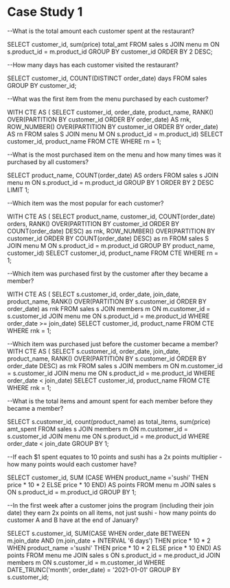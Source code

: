 # Case Study 1

--What is the total amount each customer spent at the restaurant?

SELECT customer_id, sum(price) total_amt
FROM sales s 
JOIN menu m ON s.product_id = m.product_id
GROUP BY customer_id 
ORDER BY 2 DESC;

--How many days has each customer visited the restaurant?

SELECT customer_id, COUNT(DISTINCT order_date) days
FROM sales
GROUP BY customer_id;

--What was the first item from the menu purchased by each customer?

WITH CTE AS (
	SELECT customer_id, order_date, product_name,
	RANK() OVER(PARTITION BY customer_id ORDER BY order_date) AS rnk,
	ROW_NUMBER() OVER(PARTITION BY customer_id ORDER BY order_date) AS rn
	FROM sales S
	JOIN menu M 
	ON s.product_id = m.product_id)
SELECT customer_id, product_name
FROM CTE
WHERE rn = 1;

--What is the most purchased item on the menu and how many times was it purchased by all customers?

SELECT product_name, COUNT(order_date) AS orders
FROM sales s 
JOIN menu m 
ON s.product_id = m.product_id
GROUP BY 1
ORDER BY 2 DESC
LIMIT 1;


--Which item was the most popular for each customer?

WITH CTE AS (
	SELECT product_name, customer_id, COUNT(order_date) orders,
	RANK() OVER(PARTITION BY customer_id ORDER BY COUNT(order_date) DESC) as rnk,
	ROW_NUMBER() OVER(PARTITION BY customer_id ORDER BY COUNT(order_date) DESC) as rn
	FROM sales S
	JOIN menu M 
	ON s.product_id = m.product_id
	GROUP BY product_name, customer_id)
SELECT customer_id, product_name
FROM CTE
WHERE rn = 1;

--Which item was purchased first by the customer after they became a member?

WITH CTE AS (
	SELECT s.customer_id, order_date, join_date, product_name,
	RANK() OVER(PARTITION BY s.customer_id ORDER BY order_date) as rnk
	FROM sales s
	JOIN members m ON m.customer_id = s.customer_id
	JOIN menu me ON s.product_id = me.product_id
	WHERE order_date >= join_date)
SELECT customer_id, product_name
FROM CTE
WHERE rnk = 1;
	
--Which item was purchased just before the customer became a member?
WITH CTE AS (
	SELECT s.customer_id, order_date, join_date, product_name,
	RANK() OVER(PARTITION BY s.customer_id ORDER BY order_date DESC) as rnk
	FROM sales s
	JOIN members m ON m.customer_id = s.customer_id
	JOIN menu me ON s.product_id = me.product_id
	WHERE order_date < join_date)
SELECT customer_id, product_name
FROM CTE
WHERE rnk = 1;

--What is the total items and amount spent for each member before they became a member?

SELECT s.customer_id, count(product_name) as total_items, sum(price) amt_spent
FROM sales s
JOIN members m ON m.customer_id = s.customer_id
JOIN menu me ON s.product_id = me.product_id
WHERE order_date < join_date
GROUP BY 1;

--If each $1 spent equates to 10 points and sushi has a 2x points multiplier - how many points would each customer have?

SELECT customer_id,
SUM (CASE WHEN product_name ='sushi' THEN price * 10 * 2
ELSE price * 10 
END) AS points
FROM menu m 
JOIN sales s ON s.product_id = m.product_id
GROUP BY 1;

--In the first week after a customer joins the program (including their join date) they earn 2x points on all items, not just sushi - how many points do customer A and B have at the end of January?

SELECT s.customer_id,
	SUM(CASE 
		WHEN order_date BETWEEN m.join_date AND (m.join_date + INTERVAL '6 days') THEN price * 10 * 2
		WHEN product_name ='sushi' THEN price * 10 * 2 
		ELSE price * 10 
	END) AS points
	FROM menu me
	JOIN sales s ON s.product_id = me.product_id
	JOIN members m ON s.customer_id = m.customer_id
	WHERE DATE_TRUNC('month', order_date) = '2021-01-01'
	GROUP BY s.customer_id;
